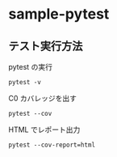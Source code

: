# sample-pytest

## テスト実行方法

pytest の実行

```
pytest -v
```

C0 カバレッジを出す

```
pytest --cov
```

HTML でレポート出力

```
pytest --cov-report=html
```
